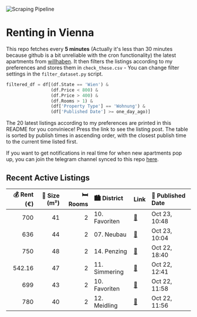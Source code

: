 ![Scraping Pipeline](https://github.com/AthomsG/renting-in-vienna/actions/workflows/run_pipeline.yml/badge.svg)


# Renting in Vienna

This repo fetches every **5 minutes** (Actually it's less than 30 minutes because github is a bit unreliable with the cron functionality) the latest apartments from [willhaben](https://www.willhaben.at/).
It then filters the listings according to my preferences and stores them in `check_these.csv` - You can change filter settings in the `filter_dataset.py` script.

```python
filtered_df = df[(df.State == 'Wien') & 
                 (df.Price < 800) &
                 (df.Price > 400) &
                 (df.Rooms > 1) &
                 (df['Property Type'] == 'Wohnung') &
                 (df['Published Date'] >= one_day_ago)]
```

The 20 latest listings according to my preferences are printed in this README for you conviniece! Press the link to see the listing post.
The table is sorted by publish times in ascending order, with the closest publish time to the current time listed first.

If you want to get notifications in real time for when new apartments pop up, you can join the telegram channel synced to this repo [here](https://t.me/+1HPAYOf5BSsyNTlk).

## Recent Active Listings

|   💰 Rent (€) |   📏 Size (m²) |   🛏️ Rooms | 🏙️ District   | Link                                                                                                                                                                                                           | 📅 Published Date   |
|-------------:|--------------:|-----------:|:--------------|:---------------------------------------------------------------------------------------------------------------------------------------------------------------------------------------------------------------|:-------------------|
|       700    |            41 |          2 | 10. Favoriten | [🔗](https://www.willhaben.at/iad/immobilien/d/mietwohnungen/wien/wien-1100-favoriten/neu-renovierte-2-zimmer-wohnung-mit-perfekter-%C3%B6ffentlicher-anbindung-ideal-f%C3%BCr-studenten-1429313660/)           | Oct 23, 10:48      |
|       636    |            44 |          2 | 07. Neubau    | [🔗](https://www.willhaben.at/iad/immobilien/d/mietwohnungen/wien/wien-1070-neubau/nachmieter-gesucht-f%C3%BCr-helle-ruhige-wohnung-%2844-mq%29--n%C3%A4he-lugner-city-kontakt-bitte-per-whats-upp-2055428666/) | Oct 23, 10:04      |
|       750    |            48 |          2 | 14. Penzing   | [🔗](https://www.willhaben.at/iad/immobilien/d/mietwohnungen/wien/wien-1140-penzing/vollm%C3%B6blierte-wohnung-mitte-november---mitte-april-1130935152/)                                                        | Oct 22, 18:40      |
|       542.16 |            47 |          2 | 11. Simmering | [🔗](https://www.willhaben.at/iad/immobilien/d/mietwohnungen/wien/wien-1110-simmering/direktvergabe-wiener-wohnen-%28vormerkschein-30.09.2025%29-1588594983/)                                                   | Oct 22, 12:41      |
|       699    |            43 |          2 | 10. Favoriten | [🔗](https://www.willhaben.at/iad/immobilien/d/mietwohnungen/wien/wien-1100-favoriten/kleinod-in-hauptbahnhof-n%C3%A4he-1477628273/)                                                                            | Oct 22, 11:58      |
|       780    |            40 |          2 | 12. Meidling  | [🔗](https://www.willhaben.at/iad/immobilien/d/mietwohnungen/wien/wien-1120-meidling/wohnung-mit-balkon-in-meidling-1141683514/)                                                                                | Oct 22, 11:56      |
